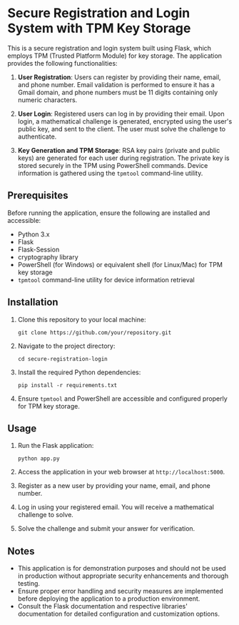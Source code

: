 
# Secure Registration and Login System with TPM Key Storage

This is a secure registration and login system built using Flask, which employs TPM (Trusted Platform Module) for key storage. The application provides the following functionalities:

1. **User Registration**: Users can register by providing their name, email, and phone number. Email validation is performed to ensure it has a Gmail domain, and phone numbers must be 11 digits containing only numeric characters.

2. **User Login**: Registered users can log in by providing their email. Upon login, a mathematical challenge is generated, encrypted using the user's public key, and sent to the client. The user must solve the challenge to authenticate.

3. **Key Generation and TPM Storage**: RSA key pairs (private and public keys) are generated for each user during registration. The private key is stored securely in the TPM using PowerShell commands. Device information is gathered using the `tpmtool` command-line utility.

## Prerequisites

Before running the application, ensure the following are installed and accessible:

- Python 3.x
- Flask
- Flask-Session
- cryptography library
- PowerShell (for Windows) or equivalent shell (for Linux/Mac) for TPM key storage
- `tpmtool` command-line utility for device information retrieval

## Installation

1. Clone this repository to your local machine:

   ```
   git clone https://github.com/your/repository.git
   ```

2. Navigate to the project directory:

   ```
   cd secure-registration-login
   ```

3. Install the required Python dependencies:

   ```
   pip install -r requirements.txt
   ```

4. Ensure `tpmtool` and PowerShell are accessible and configured properly for TPM key storage.

## Usage

1. Run the Flask application:

   ```
   python app.py
   ```

2. Access the application in your web browser at `http://localhost:5000`.

3. Register as a new user by providing your name, email, and phone number.

4. Log in using your registered email. You will receive a mathematical challenge to solve.

5. Solve the challenge and submit your answer for verification.

## Notes

- This application is for demonstration purposes and should not be used in production without appropriate security enhancements and thorough testing.
- Ensure proper error handling and security measures are implemented before deploying the application to a production environment.
- Consult the Flask documentation and respective libraries' documentation for detailed configuration and customization options.
